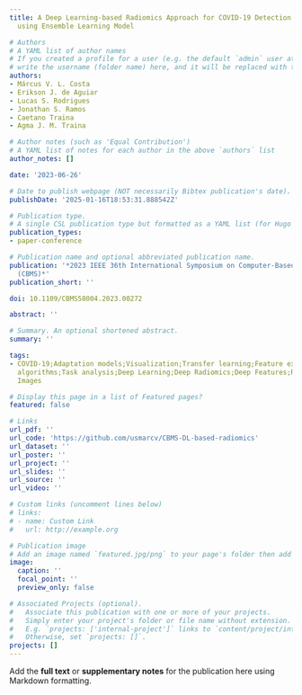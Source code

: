 ```yaml
---
title: A Deep Learning-based Radiomics Approach for COVID-19 Detection from CXR Images
  using Ensemble Learning Model

# Authors
# A YAML list of author names
# If you created a profile for a user (e.g. the default `admin` user at `content/authors/admin/`), 
# write the username (folder name) here, and it will be replaced with their full name and linked to their profile.
authors:
- Márcus V. L. Costa
- Erikson J. de Aguiar
- Lucas S. Rodrigues
- Jonathan S. Ramos
- Caetano Traina
- Agma J. M. Traina

# Author notes (such as 'Equal Contribution')
# A YAML list of notes for each author in the above `authors` list
author_notes: []

date: '2023-06-26'

# Date to publish webpage (NOT necessarily Bibtex publication's date).
publishDate: '2025-01-16T18:53:31.888542Z'

# Publication type.
# A single CSL publication type but formatted as a YAML list (for Hugo requirements).
publication_types:
- paper-conference

# Publication name and optional abbreviated publication name.
publication: '*2023 IEEE 36th International Symposium on Computer-Based Medical Systems
  (CBMS)*'
publication_short: ''

doi: 10.1109/CBMS58004.2023.00272

abstract: ''

# Summary. An optional shortened abstract.
summary: ''

tags:
- COVID-19;Adaptation models;Visualization;Transfer learning;Feature extraction;Classification
  algorithms;Task analysis;Deep Learning;Deep Radiomics;Deep Features;Radiomics;Medical
  Images

# Display this page in a list of Featured pages?
featured: false

# Links
url_pdf: ''
url_code: 'https://github.com/usmarcv/CBMS-DL-based-radiomics'
url_dataset: ''
url_poster: ''
url_project: ''
url_slides: ''
url_source: ''
url_video: ''

# Custom links (uncomment lines below)
# links:
# - name: Custom Link
#   url: http://example.org

# Publication image
# Add an image named `featured.jpg/png` to your page's folder then add a caption below.
image:
  caption: ''
  focal_point: ''
  preview_only: false

# Associated Projects (optional).
#   Associate this publication with one or more of your projects.
#   Simply enter your project's folder or file name without extension.
#   E.g. `projects: ['internal-project']` links to `content/project/internal-project/index.md`.
#   Otherwise, set `projects: []`.
projects: []
---
```


Add the **full text** or **supplementary notes** for the publication here using Markdown formatting.
